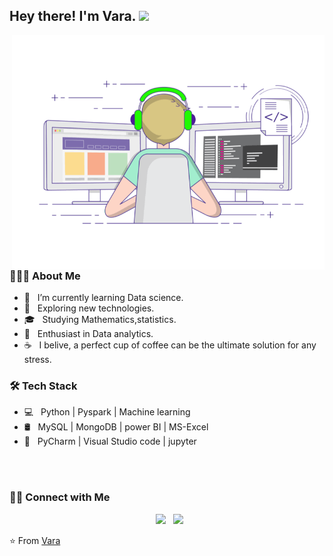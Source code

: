 <h2> Hey there! I'm Vara. <img src="https://github.com/souvikguria98/souvikguria98/blob/master/Hi.gif" width="25"></h2>
<img align="right" alt="GIF" src="https://raw.githubusercontent.com/devSouvik/devSouvik/master/gif3.gif" width="500"/>

<h3> 👨🏻‍💻 About Me </h3>

- 🔭 &nbsp; I’m currently learning Data science.
- 🤔 &nbsp; Exploring new technologies.
- 🎓 &nbsp; Studying Mathematics,statistics.
- 🌱 &nbsp; Enthusiast in Data analytics.
- ☕ &nbsp; I belive, a perfect cup of coffee can be the ultimate solution for any stress. 

<h3>🛠 Tech Stack</h3>

- 💻 &nbsp; Python | Pyspark | Machine learning   
- 🛢 &nbsp; MySQL | MongoDB | power BI | MS-Excel 
- 🔧 &nbsp; PyCharm | Visual Studio code | jupyter 

<br>

</br>

<h3> 🤝🏻 Connect with Me </h3>

<p align="center">
&nbsp; <a href="https://www.linkedin.com/in/sai-vara-prasad-682905236/" target="_blank" rel="noopener noreferrer"><img src="https://img.icons8.com/plasticine/100/000000/linkedin.png" width="50" /></a>
&nbsp; <a href="mailto:saivaraprasad4929@gmail.com" target="_blank" rel="noopener noreferrer"><img src="https://img.icons8.com/plasticine/100/000000/gmail.png"  width="50" /></a>
</p>

⭐️ From [Vara](https://github.com/Vara9)
